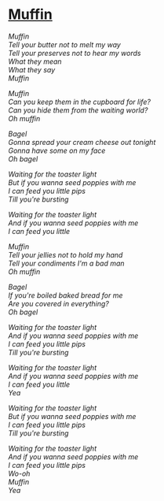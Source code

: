 [Muffin](https://www.youtube.com/watch?v=vgSn0SbQJQI)
========

*Muffin*  
*Tell your butter not to melt my way*  
*Tell your preserves not to hear my words*  
*What they mean*  
*What they say*  
*Muffin*  

*Muffin*  
*Can you keep them in the cupboard for life?*  
*Can you hide them from the waiting world?*  
*Oh muffin*  

*Bagel*  
*Gonna spread your cream cheese out tonight*  
*Gonna have some on my face*  
*Oh bagel*  

*Waiting for the toaster light*  
*But if you wanna seed poppies with me*  
*I can feed you little pips*  
*Till you're bursting*  

*Waiting for the toaster light*  
*And if you wanna seed poppies with me*  
*I can feed you little*  

*Muffin*  
*Tell your jellies not to hold my hand*  
*Tell your condiments I'm a bad man*  
*Oh muffin*  

*Bagel*  
*If you're boiled baked bread for me*  
*Are you covered in everything?*  
*Oh bagel*  

*Waiting for the toaster light*  
*And if you wanna seed poppies with me*  
*I can feed you little pips*  
*Till you're bursting*  

*Waiting for the toaster light*  
*And if you wanna seed poppies with me*  
*I can feed you little*  
*Yea*  

*Waiting for the toaster light*  
*But if you wanna seed poppies with me*  
*I can feed you little pips*  
*Till you're bursting*  

*Waiting for the toaster light*  
*And if you wanna seed poppies with me*  
*I can feed you little pips*  
*Wo-oh*  
*Muffin*  
*Yea*  
